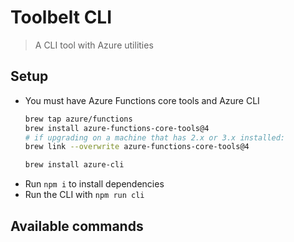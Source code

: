 # Toolbelt CLI
> A CLI tool with Azure utilities

## Setup
- You must have Azure Functions core tools and Azure CLI
  ```sh
  brew tap azure/functions
  brew install azure-functions-core-tools@4
  # if upgrading on a machine that has 2.x or 3.x installed:
  brew link --overwrite azure-functions-core-tools@4

  brew install azure-cli
  ```
- Run `npm i` to install dependencies
- Run the CLI with `npm run cli`

## Available commands
